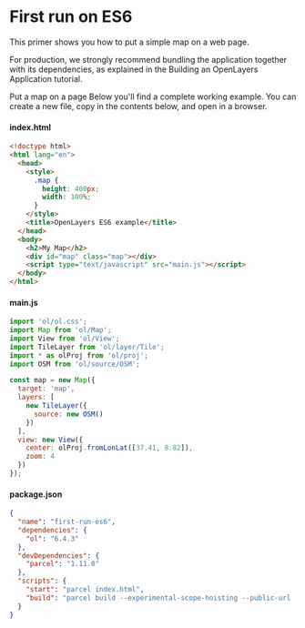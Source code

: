 # First run on ES6

This primer shows you how to put a simple map on a web page.

For production, we strongly recommend bundling the application together with its dependencies, as explained in the Building an OpenLayers Application tutorial.

Put a map on a page
Below you'll find a complete working example. You can create a new file, copy in the contents below, and open in a browser.

#### index.html

```html
<!doctype html>
<html lang="en">
  <head>
    <style>
      .map {
        height: 400px;
        width: 100%;
      }
    </style>
    <title>OpenLayers ES6 example</title>
  </head>
  <body>
    <h2>My Map</h2>
    <div id="map" class="map"></div>
    <script type="text/javascript" src="main.js"></script>
  </body>
</html>
```

#### main.js

```js
import 'ol/ol.css';
import Map from 'ol/Map';
import View from 'ol/View';
import TileLayer from 'ol/layer/Tile';
import * as olProj from 'ol/proj';
import OSM from 'ol/source/OSM';

const map = new Map({
  target: 'map',
  layers: [
    new TileLayer({
      source: new OSM()
    })
  ],
  view: new View({
    center: olProj.fromLonLat([37.41, 8.82]),
    zoom: 4
  })
});
```

#### package.json

```json
{
  "name": "first-run-es6",
  "dependencies": {
    "ol": "6.4.3"
  },
  "devDependencies": {
    "parcel": "1.11.0"
  },
  "scripts": {
    "start": "parcel index.html",
    "build": "parcel build --experimental-scope-hoisting --public-url . index.html"
  }
}
```
